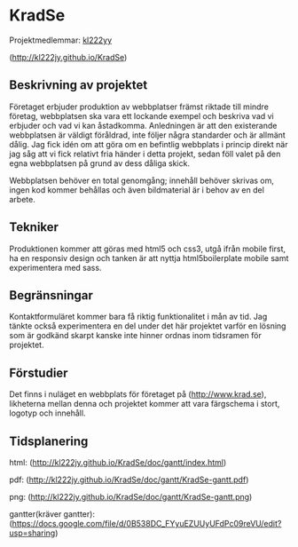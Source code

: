 
# KradSe
Projektmedlemmar:  [kl222yy](https://github.com/kl222jy)

(http://kl222jy.github.io/KradSe)

## Beskrivning av projektet
Företaget erbjuder produktion av webbplatser främst riktade till mindre företag, webbplatsen ska vara ett lockande exempel och beskriva vad vi erbjuder och vad vi kan åstadkomma.
Anledningen är att den existerande webbplatsen är väldigt föråldrad, inte följer några standarder och är allmänt dålig.
Jag fick idén om att göra om en befintlig webbplats i princip direkt när jag såg att vi fick relativt fria händer i detta projekt, sedan föll valet på den egna webbplatsen på grund av dess dåliga skick.


Webbplatsen behöver en total genomgång; innehåll behöver skrivas om, ingen kod kommer behållas och även bildmaterial är i behov av en del arbete.

## Tekniker
Produktionen kommer att göras med html5 och css3, utgå ifrån mobile first, ha en responsiv design och tanken är att nyttja html5boilerplate mobile samt experimentera med sass.

## Begränsningar
Kontaktformuläret kommer bara få riktig funktionalitet i mån av tid. Jag tänkte också experimentera en del under det här projektet varför en lösning som är godkänd skarpt kanske inte hinner ordnas inom tidsramen för projektet.

## Förstudier
Det finns i nuläget en webbplats för företaget på (http://www.krad.se), likheterna mellan denna och projektet kommer att vara färgschema i stort, logotyp och innehåll.

## Tidsplanering
html: (http://kl222jy.github.io/KradSe/doc/gantt/index.html)

pdf: (http://kl222jy.github.io/KradSe/doc/gantt/KradSe-gantt.pdf)

png: (http://kl222jy.github.io/KradSe/doc/gantt/KradSe-gantt.png)

gantter(kräver gantter): (https://docs.google.com/file/d/0B538DC_FYyuEZUUyUFdPc09reVU/edit?usp=sharing)